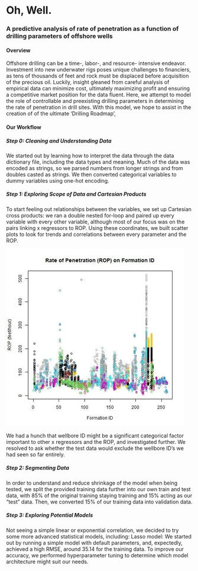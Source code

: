 # Oh, Well.
### A predictive analysis of rate of penetration as a function of drilling parameters of offshore wells

#### Overview
Offshore drilling can be a time-, labor-, and resource- intensive endeavor. Investment into new underwater rigs poses unique challenges to financiers, as tens of thousands of feet and rock must be displaced before acquisition of the precious oil. Luckily, insight gleaned from careful analysis of empirical data can minimize cost, ultimately maximizing profit and ensuring a competitive market position for the data fluent. Here, we attempt to model the role of controllable and preexisting drilling parameters in determining the rate of penetration in drill sites. With this model, we hope to assist in the creation of of the ultimate ‘Drilling Roadmap’,

#### Our Workflow
##### Step 0: Cleaning and Understanding Data
We started out by learning how to interpret the data through the data dictionary file, including the data types and meaning. Much of the data was encoded as strings, so we parsed numbers from longer strings and from doubles casted as strings. We then converted categorical variables to dummy variables using one-hot encoding.

##### Step 1: Exploring Scope of Data and Cartesian Products
To start feeling out relationships between the variables, we set up Cartesian cross products: we ran a double nested for-loop and paired up every variable with every other variable, although most of our focus was on the pairs linking x regressors to ROP. Using these coordinates, we built scatter plots to look for trends and correlations between every parameter and the ROP.

![Preliminary exploration](https://github.com/taliafr/Oh-Well-Rice-Datathon-2022/blob/main/images/Picture1.jpg)

We had a hunch that wellbore ID might be a significant categorical factor important to other x regressors and the ROP, and investigated further. We resolved to ask whether the test data would exclude the wellbore ID’s we had seen so far entirely.

##### Step 2: Segmenting Data
In order to understand and reduce shrinkage of the model when being tested, we split the provided training data further into our own train and test data, with 85% of the original training staying training and 15% acting as our “test” data. Then, we converted 15% of our training data into validation data.

##### Step 3: Exploring Potential Models
Not seeing a simple linear or exponential correlation, we decided to try some more advanced statistical models, including: 
Lasso model: We started out by running a simple model with default parameters, and, expectedly, achieved a high RMSE,  around 35.14 for the training data. To improve our accuracy, we performed hyperparameter tuning to determine which model architecture might suit our needs.


